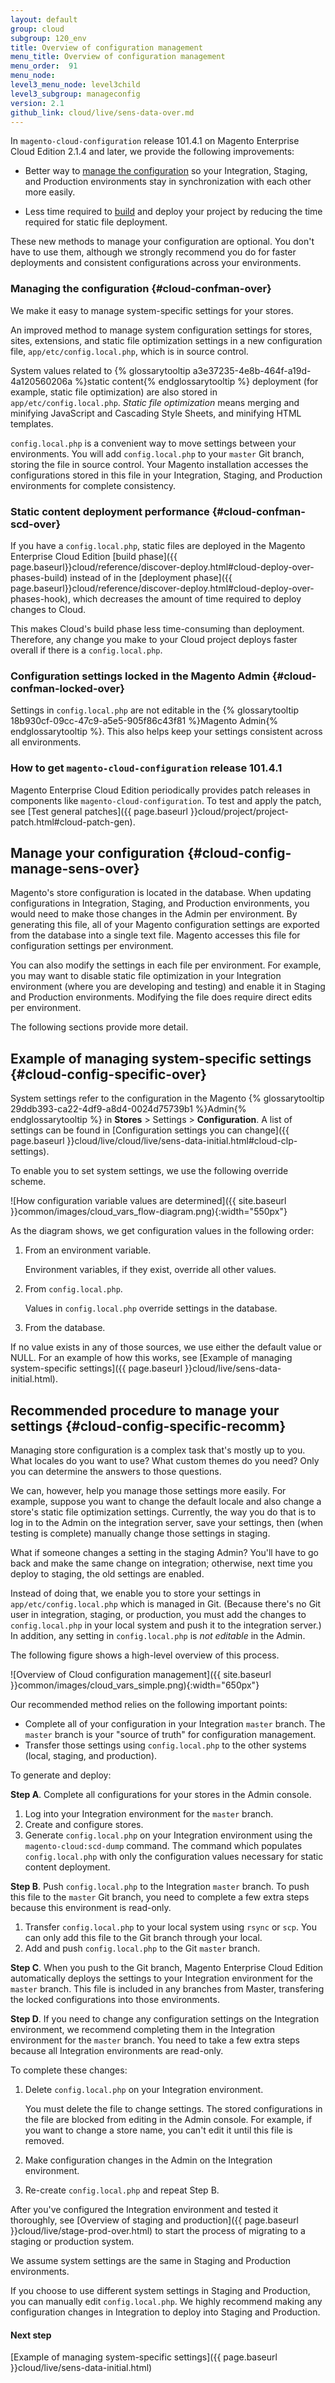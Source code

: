 ```yaml
---
layout: default
group: cloud
subgroup: 120_env
title: Overview of configuration management
menu_title: Overview of configuration management
menu_order:  91
menu_node:
level3_menu_node: level3child
level3_subgroup: manageconfig
version: 2.1
github_link: cloud/live/sens-data-over.md
---
```


In `magento-cloud-configuration` release 101.4.1 on Magento Enterprise Cloud Edition 2.1.4 and later, we provide the following improvements:

*	Better way to [manage the configuration](#cloud-confman-over) so your Integration, Staging, and Production environments stay in synchronization with each other more easily.

	<!-- Sensitive data, such as payment processor passwords and API keys, are managed using either environment variables or using the Magento Admin only. -->
*	Less time required to [build](#cloud-confman-scd-over) and deploy your project by reducing the time required for static file deployment.

<div class="bs-callout bs-callout-info" markdown="1">
These new methods to manage your configuration are optional. You don't have to use them, although we strongly recommend you do for faster deployments and consistent configurations across your environments.
</div>

### Managing the configuration {#cloud-confman-over}
We <!-- help you protect sensitive settings and  -->make it easy to manage system-specific settings for your stores.

<!-- *	A new method to manage sensitive settings (such as {% glossarytooltip 5b963536-8f03-45c4-963b-688021f4eea7 %}payment gateway{% endglossarytooltip %} passwords).
 -->
 An improved method to manage system configuration settings for stores, sites, extensions, and static file optimization settings in a new configuration file, `app/etc/config.local.php`, which is in source control.

<!-- *	In your [staging]({{ page.baseurl }}cloud/reference/discover-arch.html#cloud-arch-stage) and [production]({{ page.baseurl }}cloud/reference/discover-arch.html#cloud-arch-prod) systems, you manage sensitive settings by defining environment variables.

You can change sensitive variables using the Magento Enterprise Cloud Edition [Web Interface]({{ page.baseurl }}cloud/project/project-webint-basic.html).  -->
System values related to {% glossarytooltip a3e37235-4e8b-464f-a19d-4a120560206a %}static content{% endglossarytooltip %} deployment (for example, static file optimization) are also stored in `app/etc/config.local.php`. _Static file optimization_ means merging and minifying JavaScript and Cascading Style Sheets, and minifying HTML templates.

<!-- Sensitive values are _not_ stored in `app/etc/config.local.php`. -->

`config.local.php` is a convenient way to move settings between your environments. You will add `config.local.php` to your `master` Git branch, storing the file in source control. Your Magento installation accesses the configurations stored in this file in your Integration, Staging, and Production environments for complete consistency.

### Static content deployment performance {#cloud-confman-scd-over}
If you have a `config.local.php`, static files are deployed in the Magento Enterprise Cloud Edition [build phase]({{ page.baseurl}}cloud/reference/discover-deploy.html#cloud-deploy-over-phases-build) instead of in the [deployment phase]({{ page.baseurl}}cloud/reference/discover-deploy.html#cloud-deploy-over-phases-hook), which decreases the amount of time required to deploy changes to Cloud.

This makes Cloud's build phase less time-consuming than deployment. Therefore, any change you make to your Cloud project deploys faster overall if there is a `config.local.php`.

### Configuration settings locked in the Magento Admin {#cloud-confman-locked-over}
Settings in `config.local.php` are not editable in the {% glossarytooltip 18b930cf-09cc-47c9-a5e5-905f86c43f81 %}Magento Admin{% endglossarytooltip %}. This also helps keep your settings consistent across all environments.

### How to get `magento-cloud-configuration` release 101.4.1
Magento Enterprise Cloud Edition periodically provides patch releases in components like `magento-cloud-configuration`. To test and apply the patch, see [Test general patches]({{ page.baseurl }}cloud/project/project-patch.html#cloud-patch-gen).

## Manage your configuration <!-- and protect sensitive settings --> {#cloud-config-manage-sens-over}
Magento's store configuration is located in the database. When updating configurations in Integration, Staging, and Production environments, you would need to make those changes in the Admin per environment. By generating this file, all of your Magento configuration settings are exported from the database into a single text file. Magento accesses this file for configuration settings per environment.

You can also modify the settings in each file per environment. For example, you may want to disable static file optimization in your Integration environment (where you are developing and testing) and enable it in Staging and Production environments. Modifying the file does require direct edits per environment.

<!-- *	Sensitive values, such as payment processor settings, are specified using environment variables. Viewing or changing environment variables is restricted to people who have at minimum a project reader role with [environment administrator]({{ page.baseurl }}cloud/project/user-admin.html#loud-role-env) privileges.
 -->

The following sections provide more detail.

## Example of managing system-specific settings {#cloud-config-specific-over}
System settings refer to the configuration in the Magento {% glossarytooltip 29ddb393-ca22-4df9-a8d4-0024d75739b1 %}Admin{% endglossarytooltip %} in **Stores** > Settings > **Configuration**. A list of settings can be found in [Configuration settings you can change]({{ page.baseurl }}cloud/live/cloud/live/sens-data-initial.html#cloud-clp-settings).

<!-- #### How we set system values
In each of your Magento Enterprise Cloud Edition systems (integration, staging, and production), you have the option of overriding certain configuration settings:

*	Some settings, such as the search engine and caching system, might be the same across all systems
*	Other settings, such as static file optimization settings, can be unique to a particular system
*	Sensitive settings, such as payment processor settings, are set using environment variables

	<div class="bs-callout bs-callout-info" markdown="1">
	*	You can set _any_ value using environment variables but we emphasize sensitive values for obvious reasons. For a list of all variables you can set, see [System settings reference]({{ page.baseurl }}cloud/live/config-reference-var-name.html).
	*	We assume system settings are the same in staging and production. Sensitive settings might be different.
	</div> -->

To enable you to set system settings, we use the following override scheme.

![How configuration variable values are determined]({{ site.baseurl }}common/images/cloud_vars_flow-diagram.png){:width="550px"}

As the diagram shows, we get configuration values in the following order:

1.	From an environment variable.

	Environment variables, if they exist, override all other values.
2.	From `config.local.php`.

	Values in `config.local.php` override settings in the database.
3.	From the database.

If no value exists in any of those sources, we use either the default value or NULL. For an example of how this works, see [Example of managing system-specific settings]({{ page.baseurl }}cloud/live/sens-data-initial.html).

## Recommended procedure to manage your settings {#cloud-config-specific-recomm}
Managing store configuration is a complex task that's mostly up to you. What locales do you want to use? What custom themes do you need? Only you can determine the answers to those questions.

We can, however, help you manage those settings more easily. For example, suppose you want to change the default locale and also change a store's static file optimization settings. Currently, the way you do that is to log in to the Admin on the integration server, save your settings, then (when testing is complete) manually change those settings in staging.

What if someone changes a setting in the staging Admin? You'll have to go back and make the same change on integration; otherwise, next time you deploy to staging, the old settings are enabled.

Instead of doing that, we enable you to store your settings in `app/etc/config.local.php` which is managed in Git. (Because there's no Git user in integration, staging, or production, you must add the changes to `config.local.php` in your local system and push it to the integration server.) In addition, any setting in `config.local.php` is _not editable_ in the Admin.

The following figure shows a high-level overview of this process.

![Overview of Cloud configuration management]({{ site.baseurl }}common/images/cloud_vars_simple.png){:width="650px"}

Our recommended method relies on the following important points:

*	Complete all of your configuration in your Integration `master` branch. The `master` branch is your "source of truth" for configuration management.
*	Transfer those settings using `config.local.php` to the other systems (local, staging, and production).

To generate and deploy:

**Step A**. Complete all configurations for your stores in the Admin console.

1. Log into your Integration environment for the `master` branch.
2. Create and configure stores.
3. Generate `config.local.php` on your Integration environment using the `magento-cloud:scd-dump` command. The command which populates `config.local.php` with only the configuration values necessary for static content deployment.

**Step B**. Push `config.local.php` to the Integration `master` branch. To push this file to the `master` Git branch, you need to complete a few extra steps because this environment is read-only.

1.	Transfer `config.local.php` to your local system using `rsync` or `scp`. You can only add this file to the Git branch through your local.
2.	Add and push `config.local.php` to the Git `master` branch.

<!-- *	`magento-cloud:dump` populates `config.local.php` with all system configuration values _except_ sensitive values.
*	`magento-cloud:scd-dump` populates `config.local.php` with only the configuration values necessary for static content deployment. -->

**Step C**. When you push to the Git branch, Magento Enterprise Cloud Edition automatically deploys the settings to your Integration environment for the `master` branch. This file is included in any branches from Master, transfering the locked configurations into those environments.

**Step D**. If you need to change any configuration settings on the Integration environment, we recommend completing them in the Integration environment for the `master` branch. You need to take a few extra steps because all Integration environments are read-only.

To complete these changes:

1.	Delete `config.local.php` on your Integration environment.

	You must delete the file to change settings. The stored configurations in the file are blocked from editing in the Admin console. For example, if you want to change a store name, you can't edit it until this file is removed.
2.	Make configuration changes in the Admin on the Integration environment.
3.	Re-create `config.local.php` and repeat Step B.

After you've configured the Integration environment and tested it thoroughly, see [Overview of staging and production]({{ page.baseurl }}cloud/live/stage-prod-over.html) to start the process of migrating to a staging or production system.

<div class="bs-callout bs-callout-warning" markdown="1">
We assume system settings are the same in Staging and Production environments. <!-- Only sensitive configuration values should change in those systems and you manage them using environment variables. -->

If you choose to use different system settings in Staging and Production, you can manually edit `config.local.php`. We highly recommend making any configuration changes in Integration to deploy into Staging and Production.
</div>

#### Next step
[Example of managing system-specific settings]({{ page.baseurl }}cloud/live/sens-data-initial.html)
